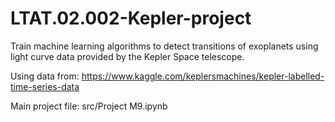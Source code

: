 # LTAT.02.002-Kepler-project
Train machine learning algorithms to detect transitions of exoplanets using light curve data provided by the Kepler Space telescope.

Using data from: https://www.kaggle.com/keplersmachines/kepler-labelled-time-series-data

Main project file: src/Project M9.ipynb
